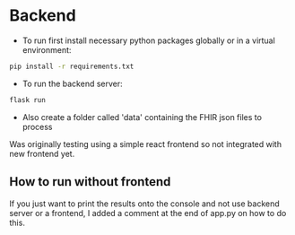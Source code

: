 # Backend

- To run first install necessary python packages globally or in a virtual environment:

```bash
pip install -r requirements.txt
```

- To run the backend server:

```bash
flask run
```

- Also create a folder called 'data' containing the FHIR json files to process

Was originally testing using a simple react frontend so not integrated with new frontend yet.

## How to run without frontend

If you just want to print the results onto the console and not use backend server or a frontend, I added a comment at the end of app.py on how to do this.
